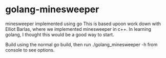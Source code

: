 # golang-minesweeper
minesweeper implemented using go
This is based upoon work down with Elliot Barlas, where we implemented minesweeper in c++. In learning golang, I thought this would be a good way to start.

Build using the normal go build, then run ./golang_minesweeper -h from console to see options.
